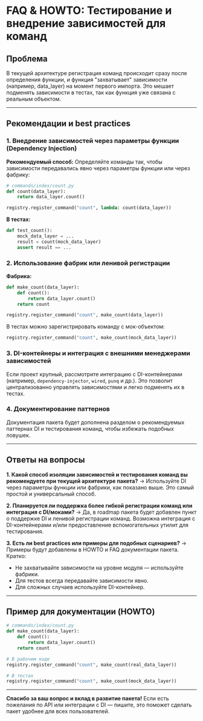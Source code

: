 # FAQ & HOWTO: Тестирование и внедрение зависимостей для команд

## Проблема

В текущей архитектуре регистрация команд происходит сразу после определения функции, и функция "захватывает" зависимости (например, data_layer) на момент первого импорта. Это мешает подменять зависимости в тестах, так как функция уже связана с реальным объектом.

---

## Рекомендации и best practices

### 1. Внедрение зависимостей через параметры функции (Dependency Injection)

**Рекомендуемый способ:**
Определяйте команды так, чтобы зависимости передавались явно через параметры функции или через фабрику:

```python
# commands/index/count.py
def count(data_layer):
    return data_layer.count()

registry.register_command("count", lambda: count(data_layer))
```

**В тестах:**
```python
def test_count():
    mock_data_layer = ...
    result = count(mock_data_layer)
    assert result == ...
```

### 2. Использование фабрик или ленивой регистрации

**Фабрика:**
```python
def make_count(data_layer):
    def count():
        return data_layer.count()
    return count

registry.register_command("count", make_count(data_layer))
```
В тестах можно зарегистрировать команду с мок-объектом:
```python
registry.register_command("count", make_count(mock_data_layer))
```

### 3. DI-контейнеры и интеграция с внешними менеджерами зависимостей

Если проект крупный, рассмотрите интеграцию с DI-контейнерами (например, `dependency-injector`, `wired`, `punq` и др.).
Это позволит централизованно управлять зависимостями и легко подменять их в тестах.

### 4. Документирование паттернов

Документация пакета будет дополнена разделом о рекомендуемых паттернах DI и тестирования команд, чтобы избежать подобных ловушек.

---

## Ответы на вопросы

**1. Какой способ изоляции зависимостей и тестирования команд вы рекомендуете при текущей архитектуре пакета?**
→ Используйте DI через параметры функции или фабрики, как показано выше. Это самый простой и универсальный способ.

**2. Планируется ли поддержка более гибкой регистрации команд или интеграция с DI/моками?**
→ Да, в roadmap пакета будет добавлен пункт о поддержке DI и ленивой регистрации команд. Возможна интеграция с DI-контейнерами и/или предоставление вспомогательных утилит для тестирования.

**3. Есть ли best practices или примеры для подобных сценариев?**
→ Примеры будут добавлены в HOWTO и FAQ документации пакета.
Кратко:
- Не захватывайте зависимости на уровне модуля — используйте фабрики.
- Для тестов всегда передавайте зависимости явно.
- Для сложных случаев используйте DI-контейнер.

---

## Пример для документации (HOWTO)

```python
# commands/index/count.py
def make_count(data_layer):
    def count():
        return data_layer.count()
    return count

# В рабочем коде
registry.register_command("count", make_count(real_data_layer))

# В тестах
registry.register_command("count", make_count(mock_data_layer))
```

---

**Спасибо за ваш вопрос и вклад в развитие пакета!**
Если есть пожелания по API или интеграции с DI — пишите, это поможет сделать пакет удобнее для всех пользователей. 